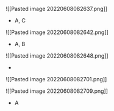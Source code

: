 ![[Pasted image 20220608082637.png]]

- A, C

![[Pasted image 20220608082642.png]]

- A, B

![[Pasted image 20220608082648.png]]

- 

![[Pasted image 20220608082701.png]]

![[Pasted image 20220608082709.png]]
- A